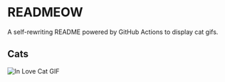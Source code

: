 # READMEOW

A self-rewriting README powered by GitHub Actions to display cat gifs.

## Cats

![In Love Cat GIF](https://media4.giphy.com/media/MDJ9IbxxvDUQM/200.gif?cid=9acd02dahgue0lciednojx1qhlml35t32pt350q7lp7hj87d&ep=v1_gifs_search&rid=200.gif&ct=g)
